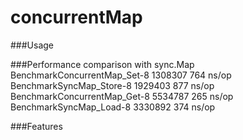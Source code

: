 # concurrentMap

###Usage


###Performance comparison with sync.Map
BenchmarkConcurrentMap_Set-8   	 1308307	       764 ns/op    
BenchmarkSyncMap_Store-8       	 1929403	       877 ns/op   
BenchmarkConcurrentMap_Get-8   	 5534787	       265 ns/op   
BenchmarkSyncMap_Load-8        	 3330892	       374 ns/op   

###Features